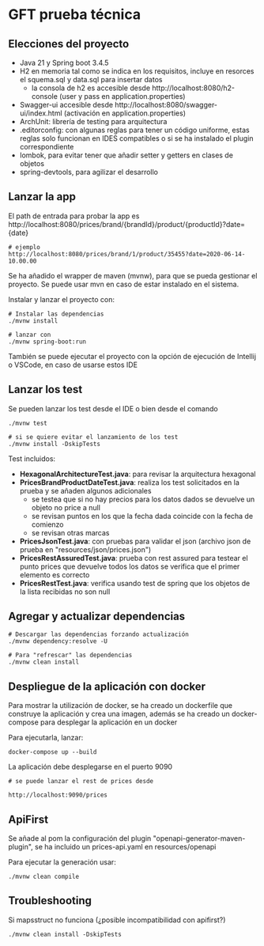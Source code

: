 # GFT prueba técnica

## Elecciones del proyecto

- Java 21 y Spring boot 3.4.5
- H2 en memoria tal como se indica en los requisitos, incluye en resorces el squema.sql y data.sql para insertar datos
	- la consola de h2 es accesible desde http://localhost:8080/h2-console (user y pass en application.properties)
- Swagger-ui accesible desde http://localhost:8080/swagger-ui/index.html (activación en application.properties)
- ArchUnit: librería de testing para arquitectura
- .editorconfig: con algunas reglas para tener un código uniforme, estas reglas solo funcionan en IDES compatibles o
  si se ha instalado el plugin correspondiente
- lombok, para evitar tener que añadir setter y getters en clases de objetos
- spring-devtools, para agilizar el desarrollo

## Lanzar la app

El path de entrada para probar la app es http://localhost:8080/prices/brand/{brandId}/product/{productId}?date={date}

```shell
# ejemplo
http://localhost:8080/prices/brand/1/product/35455?date=2020-06-14-10.00.00
```

Se ha añadido el wrapper de maven (mvnw), para que se pueda gestionar el proyecto. Se puede usar mvn en caso de estar
instalado en el sistema.

Instalar y lanzar el proyecto con:

```shell
# Instalar las dependencias 
./mvnw install

# lanzar con
./mvnw spring-boot:run
```

También se puede ejecutar el proyecto con la opción de ejecución de Intellij o VSCode, en caso de usarse estos IDE

## Lanzar los test

Se pueden lanzar los test desde el IDE o bien desde el comando

```shell
./mvnw test

# si se quiere evitar el lanzamiento de los test
./mvnw install -DskipTests
```

Test incluidos:

- **HexagonalArchitectureTest.java**: para revisar la arquitectura hexagonal
- **PricesBrandProductDateTest.java**: realiza los test solicitados en la prueba y se añaden algunos adicionales
	- se testea que si no hay precios para los datos dados se devuelve un objeto no price a null
	- se revisan puntos en los que la fecha dada coincide con la fecha de comienzo
	- se revisan otras marcas
- **PricesJsonTest.java**: con pruebas para validar el json (archivo json de prueba en "resources/json/prices.json")
- **PricesRestAssuredTest.java**: prueba con rest assured para testear el punto prices que devuelve todos los datos
  se verifica que el primer elemento es correcto
- **PricesRestTest.java**: verifica usando test de spring que los objetos de la lista recibidas no son null

## Agregar y actualizar dependencias

```shell
# Descargar las dependencias forzando actualización
./mvnw dependency:resolve -U

# Para "refrescar" las dependencias
./mvnw clean install
```

## Despliegue de la aplicación con docker

Para mostrar la utilización de docker, se ha creado un dockerfile que construye la aplicación y crea una imagen,
además se ha creado un docker-compose para desplegar la aplicación en un docker

Para ejecutarla, lanzar:

```shell
docker-compose up --build
```

La aplicación debe desplegarse en el puerto 9090

```shell
# se puede lanzar el rest de prices desde

http://localhost:9090/prices
```

## ApiFirst

Se añade al pom la configuración del plugin "openapi-generator-maven-plugin",
se ha incluido un prices-api.yaml en resources/openapi

Para ejecutar la generación usar:

```shell  
./mvnw clean compile
```

## Troubleshooting

Si mapsstruct no funciona (¿posible incompatibilidad con apifirst?)

```shell
./mvnw clean install -DskipTests
```